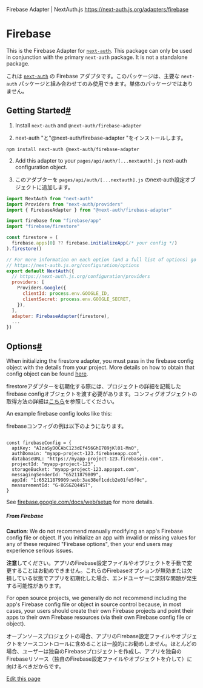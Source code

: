Firebase Adapter | NextAuth.js
https://next-auth.js.org/adapters/firebase







# Firebase



This is the Firebase Adapter for [`next-auth`](https://next-auth.js.org). This package can only be used in conjunction with the primary `next-auth` package. It is not a standalone package.


これは [`next-auth`](https://next-auth.js.org) の Firebase アダプタです。このパッケージは、主要な `next-auth` パッケージと組み合わせてのみ使用できます。単体のパッケージではありません。



## Getting Started[#](#getting-started "Direct link to heading")



1.  Install `next-auth` and `@next-auth/firebase-adapter`


1.  next-auth "と"@next-auth/firebase-adapter "をインストールします。


```
npm install next-auth @next-auth/firebase-adapter
```


2.  Add this adapter to your `pages/api/auth/[...nextauth].js` next-auth configuration object.


2.  このアダプターを `pages/api/auth/[...nextauth].js` のnext-auth設定オブジェクトに追加します。


```pages/api/auth/[...nextauth].js
import NextAuth from "next-auth"
import Providers from "next-auth/providers"
import { FirebaseAdapter } from "@next-auth/firebase-adapter"

import firebase from "firebase/app"
import "firebase/firestore"

const firestore = (
  firebase.apps[0] ?? firebase.initializeApp(/* your config */)
).firestore()

// For more information on each option (and a full list of options) go to
// https://next-auth.js.org/configuration/options
export default NextAuth({
  // https://next-auth.js.org/configuration/providers
  providers: [
    Providers.Google({
      clientId: process.env.GOOGLE_ID,
      clientSecret: process.env.GOOGLE_SECRET,
    }),
  ],
  adapter: FirebaseAdapter(firestore),
  ...
})

```






## Options[#](#options "Direct link to heading")



When initializing the firestore adapter, you must pass in the firebase config object with the details from your project. More details on how to obtain that config object can be found [here](https://support.google.com/firebase/answer/7015592).



firestoreアダプターを初期化する際には、プロジェクトの詳細を記載したfirebase configオブジェクトを渡す必要があります。コンフィグオブジェクトの取得方法の詳細は[こちら](https://support.google.com/firebase/answer/7015592)を参照してください。



An example firebase config looks like this:


firebaseコンフィグの例は以下のようになります。

```

const firebaseConfig = {
  apiKey: "AIzaSyDOCAbC123dEf456GhI789jKl01-MnO",
  authDomain: "myapp-project-123.firebaseapp.com",
  databaseURL: "https://myapp-project-123.firebaseio.com",
  projectId: "myapp-project-123",
  storageBucket: "myapp-project-123.appspot.com",
  messagingSenderId: "65211879809",
  appId: "1:65211879909:web:3ae38ef1cdcb2e01fe5f0c",
  measurementId: "G-8GSGZQ44ST",
}

```





See [firebase.google.com/docs/web/setup](https://firebase.google.com/docs/web/setup) for more details.



##### **From Firebase**



**Caution**: We do not recommend manually modifying an app's Firebase config file or object. If you initialize an app with invalid or missing values for any of these required "Firebase options", then your end users may experience serious issues.


**注意**してください。アプリのFirebase設定ファイルやオブジェクトを手動で変更することはお勧めできません。これらのFirebaseオプションが無効または欠損している状態でアプリを初期化した場合、エンドユーザーに深刻な問題が発生する可能性があります。




For open source projects, we generally do not recommend including the app's Firebase config file or object in source control because, in most cases, your users should create their own Firebase projects and point their apps to their own Firebase resources (via their own Firebase config file or object).



オープンソースプロジェクトの場合、アプリのFirebase設定ファイルやオブジェクトをソースコントロールに含めることは一般的にお勧めしません。ほとんどの場合、ユーザーは独自のFirebaseプロジェクトを作成し、アプリを独自のFirebaseリソース（独自のFirebase設定ファイルやオブジェクトを介して）に向けるべきだからです。



[Edit this page](https://github.com/nextauthjs/next-auth/edit/main/www/docs/adapters/firebase.md)






